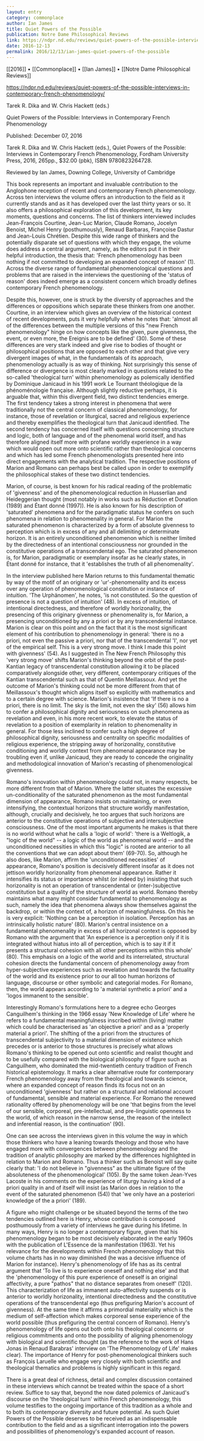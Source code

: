 ```yaml
---
layout: entry
category: commonplace
author: Ian James
title: Quiet Powers of the Possible
publication: Notre Dame Philosophical Reviews
link: https://ndpr.nd.edu/reviews/quiet-powers-of-the-possible-interviews-in-contemporary-french-phenomenology/
date: 2016-12-13
permalink: 2016/12/13/ian-james-quiet-powers-of-the-possible
---
```


[[2016]] • [[Commonplace]] • [[Ian James]] • [[Notre Dame Philosophical Reviews]]

https://ndpr.nd.edu/reviews/quiet-powers-of-the-possible-interviews-in-contemporary-french-phenomenology/

Tarek R. Dika and W. Chris Hackett (eds.)

Quiet Powers of the Possible: Interviews in Contemporary French Phenomenology

Published: December 07, 2016

Tarek R. Dika and W. Chris Hackett (eds.), Quiet Powers of the Possible: Interviews in Contemporary French Phenomenology, Fordham University Press, 2016, 265pp., $32.00 (pbk), ISBN 9780823264728.

Reviewed by Ian James, Downing College, University of Cambridge


This book represents an important and invaluable contribution to the Anglophone reception of recent and contemporary French phenomenology. Across ten interviews the volume offers an introduction to the field as it currently stands and as it has developed over the last thirty years or so. It also offers a philosophical exploration of this development, its key moments, questions and concerns. The list of thinkers interviewed includes Jean-François Courtine, Jean-Luc Marion, Claude Romano, Jocelyn Benoist, Michel Henry (posthumously), Renaud Barbaras, Françoise Dastur and Jean-Louis Chrétien. Despite this wide range of thinkers and the potentially disparate set of questions with which they engage, the volume does address a central argument, namely, as the editors put it in their helpful introduction, the thesis that: 'French phenomenology has been nothing if not committed to developing an expanded concept of reason' (1). Across the diverse range of fundamental phenomenological questions and problems that are raised in the interviews the questioning of the 'status of reason' does indeed emerge as a consistent concern which broadly defines contemporary French phenomenology.

Despite this, however, one is struck by the diversity of approaches and the differences or oppositions which separate these thinkers from one another. Courtine, in an interview which gives an overview of the historical context of recent developments, puts it very helpfully when he notes that: 'almost all of the differences between the multiple versions of this "new French phenomenology" hinge on how concepts like the given, pure givenness, the event, or even more, the Ereignis are to be defined' (30). Some of these differences are very stark indeed and give rise to bodies of thought or philosophical positions that are opposed to each other and that give very divergent images of what, in the fundamentals of its approach, phenomenology actually is as way of thinking. Not surprisingly this sense of difference or divergence is most clearly marked in questions related to the so-called 'theological turn' within phenomenology as polemically identified by Dominique Janicaud in his 1991 work Le Tournant théologique de la phénoménologie française. Although slightly reductive perhaps, it is arguable that, within this divergent field, two distinct tendencies emerge. The first tendency takes a strong interest in phenomena that were traditionally not the central concern of classical phenomenology, for instance, those of revelation or liturgical, sacred and religious experience and thereby exemplifies the theological turn that Janicaud identified. The second tendency has concerned itself with questions concerning structure and logic, both of language and of the phenomenal world itself, and has therefore aligned itself more with profane worldly experience in a way which would open out more onto scientific rather than theological concerns and which has led some French phenomenologists presented here into direct engagements with the analytical tradition. The respective positions of Marion and Romano can perhaps best be called upon in order to exemplify the philosophical stakes of these two distinct tendencies.

Marion, of course, is best known for his radical reading of the problematic of 'givenness' and of the phenomenological reduction in Husserlian and Heideggerian thought (most notably in works such as Réduction et Donation (1989) and Étant donné (1997)). He is also known for his description of 'saturated' phenomena and for the paradigmatic status he confers on such phenomena in relation to phenomenality in general. For Marion the saturated phenomenon is characterized by a form of absolute givenness to perception which is in excess of any and all delimiting or determinate horizon. It is an entirely unconditioned phenomenon which is neither limited by the directedness of an intentional consciousness nor grounded in the constitutive operations of a transcendental ego. The saturated phenomenon is, for Marion, paradigmatic or exemplary insofar as he clearly states, in Étant donné for instance, that it 'establishes the truth of all phenomenality'.

In the interview published here Marion returns to this fundamental thematic by way of the motif of an originary or 'ur'-phenomenality and its excess over any operation of phenomenological constitution or instance of intuition. 'The Urphänomen', he notes, 'is not constituted. So the question of presence is not a question of intuition' (48). In excess of intuition, of intentional directedness, and therefore of worldly horizonality, the presencing of this originary givenness or phenomenality is, for Marion, a presencing unconditioned by any a priori or by any transcendental instance. Marion is clear on this point and on the fact that it is the most significant element of his contribution to phenomenology in general: 'there is no a priori, not even the passive a priori, nor that of the transcendental 'I', nor yet of the empirical self. This is a very strong move. I think I made this point with givenness' (54). As I suggested in The New French Philosophy this 'very strong move' shifts Marion's thinking beyond the orbit of the post-Kantian legacy of transcendental constitution allowing it to be placed comparatively alongside other, very different, contemporary critiques of the Kantian transcendental such as that of Quentin Meillassoux. And yet the outcome of Marion's thinking could not be more different from that of Meillassoux's thought which aligns itself so explicitly with mathematics and to a certain degree with science. Marion's insistence that 'If there is no a priori, there is no limit. The sky is the limit, not even the sky' (56) allows him to confer a philosophical dignity and seriousness on such phenomena as revelation and even, in his more recent work, to elevate the status of revelation to a position of exemplarity in relation to phenomenality in general. For those less inclined to confer such a high degree of philosophical dignity, seriousness and centrality on specific modalities of religious experience, the stripping away of horizonality, constitutive conditioning and worldly context from phenomenal appearance may be troubling even if, unlike Janicaud, they are ready to concede the originality and methodological innovation of Marion's recasting of phenomenological givenness.

Romano's innovation within phenomenology could not, in many respects, be more different from that of Marion. Where the latter situates the excessive un-conditionality of the saturated phenomenon as the most fundamental dimension of appearance, Romano insists on maintaining, or even intensifying, the contextual horizons that structure worldly manifestation, although, crucially and decisively, he too argues that such horizons are anterior to the constitutive operations of subjective and intersubjective consciousness. One of the most important arguments he makes is that there is no world without what he calls a 'logic of world': 'there is a Weltlogik, a "logic of the world" -- a logic of the world as phenomenal world -- and the unconditioned necessities in which this "logic" is rooted are anterior to all the conventions that we can adopt about them' (69-70). So, although he also does, like Marion, affirm the 'unconditioned necessities' of appearance, Romano's position is decisively different insofar as it does not jettison worldly horizonality from phenomenal appearance. Rather it intensifies its status or importance whilst (or indeed by) insisting that such horizonality is not an operation of transcendental or (inter-)subjective constitution but a quality of the structure of world as world. Romano thereby maintains what many might consider fundamental to phenomenology as such, namely the idea that phenomena always show themselves against the backdrop, or within the context of, a horizon of meaningfulness. On this he is very explicit: 'Nothing can be a perception in isolation. Perception has an intrinsically holistic nature' (80). Marion's central insistence on a fundamental phenomenality in excess of all horizonal context is opposed by Romano with the argument that 'An experience is a perception only if it is integrated without hiatus into all of perception, which is to say it if it presents a structural cohesion with all other perceptions within this whole' (80). This emphasis on a logic of the world and its interrelated, structural cohesion directs the fundamental concern of phenomenology away from hyper-subjective experiences such as revelation and towards the factuality of the world and its existence prior to our all too human horizons of language, discourse or other symbolic and categorial modes. For Romano, then, the world appears according to 'a material synthetic a priori' and a 'logos immanent to the sensible'.

Interestingly Romano's formulations here to a degree echo Georges Canguilhem's thinking in the 1966 essay 'New Knowledge of Life' where he refers to a fundamental meaningfulness inscribed within (living) matter which could be characterised as 'an objective a priori' and as a 'properly material a priori'. The shifting of the a priori from the structures of transcendental subjectivity to a material dimension of existence which precedes or is anterior to those structures is precisely what allows Romano's thinking to be opened out onto scientific and realist thought and to be usefully compared with the biological philosophy of figure such as Canguilhem, who dominated the mid-twentieth century tradition of French historical epistemology. It marks a clear alternative route for contemporary French phenomenology away from the theological and towards science, where an expanded concept of reason finds its focus not on an unconditioned 'givenness' but rather on a structural and relational account of fundamental, sensible and material experience. For Romano the renewed rationality offered by phenomenology will be one 'that begins from the level of our sensible, corporeal, pre-intellectual, and pre-linguistic openness to the world, of which reason in the narrow sense, the reason of the intellect and inferential reason, is the continuation' (90).

One can see across the interviews given in this volume the way in which those thinkers who have a leaning towards theology and those who have engaged more with convergences between phenomenology and the tradition of analytic philosophy are marked by the differences highlighted in relation to Marion and Romano. Thus a thinker such as Benoist will say quite clearly that: 'I do not believe in "givenness" as the ultimate figure of the absoluteness of the phenomenological' (105). By the same token Jean-Yves Lacoste in his comments on the experience of liturgy having a kind of a priori quality in and of itself will insist (as Marion does in relation to the event of the saturated phenomenon (54)) that 'we only have an a posteriori knowledge of the a priori' (189).

A figure who might challenge or be situated beyond the terms of the two tendencies outlined here is Henry, whose contribution is composed posthumously from a variety of interviews he gave during his lifetime. In many ways, Henry is no longer a contemporary figure, given that his phenomenology began to be most decisively elaborated in the early 1960s with the publication of L'Essence de la manifestation (1963). Yet his relevance for the developments within French phenomenology that this volume charts has in no way diminished (he was a decisive influence of Marion for instance). Henry's phenomenology of life has as its central argument that 'To live is to experience oneself and nothing else' and that the 'phenomenology of this pure experience of oneself is an original affectivity, a pure "pathos" that no distance separates from oneself' (120). This characterization of life as immanent auto-affectivity suspends or is anterior to worldly horizonality, intentional directedness and the constitutive operations of the transcendental ego (thus prefiguring Marion's account of givenness). At the same time it affirms a primordial materiality which is the medium of self-affection which makes corporeal sense experience of the world possible (thus prefiguring the central concern of Romano). Henry's phenomenology of life opens out both onto his theological concerns or religious commitments and onto the possibility of aligning phenomenology with biological and scientific thought (as the reference to the work of Hans Jonas in Renaud Barabras' interview on 'The Phenomenology of Life' makes clear). The importance of Henry for post-phenomenological thinkers such as François Laruelle who engage very closely with both scientific and theological thematics and problems is highly significant in this regard.

There is a great deal of richness, detail and complex discussion contained in these interviews which cannot be treated within the space of a short review. Suffice to say that, beyond the now dated polemics of Janicaud's discourse on the 'theological turn' within French phenomenology, this volume testifies to the ongoing importance of this tradition as a whole and to both its contemporary diversity and future potential. As such Quiet Powers of the Possible deserves to be received as an indispensable contribution to the field and as a significant interrogation into the powers and possibilities of phenomenology's expanded account of reason.